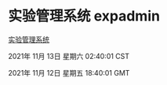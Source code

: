 # 实验管理系统 expadmin
[实验管理系统](http://59.174.24.190:56808/expadmin-782313d2-e1b1-4ea7-932e-3a55e6a1a4d0/)

2021年 11月 13日 星期六 02:40:01 CST

2021年 11月 12日 星期五 18:40:01 GMT
